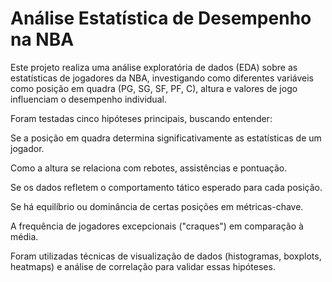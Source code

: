 # Análise Estatística de Desempenho na NBA

Este projeto realiza uma análise exploratória de dados (EDA) sobre as estatísticas de jogadores da NBA, investigando como diferentes variáveis como posição em quadra (PG, SG, SF, PF, C), altura e valores de jogo influenciam o desempenho individual.

Foram testadas cinco hipóteses principais, buscando entender:

Se a posição em quadra determina significativamente as estatísticas de um jogador.

Como a altura se relaciona com rebotes, assistências e pontuação.

Se os dados refletem o comportamento tático esperado para cada posição.

Se há equilíbrio ou dominância de certas posições em métricas-chave.

A frequência de jogadores excepcionais ("craques") em comparação à média.

Foram utilizadas técnicas de visualização de dados (histogramas, boxplots, heatmaps) e análise de correlação para validar essas hipóteses.
